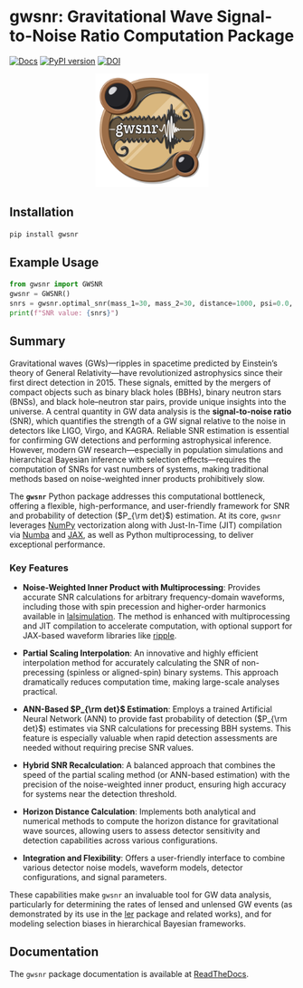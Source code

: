 # gwsnr: Gravitational Wave Signal-to-Noise Ratio Computation Package
[![Docs](https://img.shields.io/badge/docs-GitHub%20Pages-orange)](https://hemantaph.github.io/gwsnr/) [![PyPI version](https://badge.fury.io/py/ler.svg)](https://badge.fury.io/py/gwsnr) [![DOI](https://zenodo.org/badge/626733473.svg)]()




<p align="center">
  <img src="docs/_static/logo.png" alt="Your Logo" width="200" height="200">
</p>

## Installation

```bash
pip install gwsnr
```

## Example Usage

```python
from gwsnr import GWSNR
gwsnr = GWSNR()
snrs = gwsnr.optimal_snr(mass_1=30, mass_2=30, distance=1000, psi=0.0, phase=0.0, geocent_time=1246527224.169434, ra=0.0, dec=0.0)
print(f"SNR value: {snrs}")
```

## Summary

Gravitational waves (GWs)—ripples in spacetime predicted by Einstein’s theory of General Relativity—have revolutionized astrophysics since their first direct detection in 2015. These signals, emitted by the mergers of compact objects such as binary black holes (BBHs), binary neutron stars (BNSs), and black hole–neutron star pairs, provide unique insights into the universe. A central quantity in GW data analysis is the **signal-to-noise ratio** (SNR), which quantifies the strength of a GW signal relative to the noise in detectors like LIGO, Virgo, and KAGRA. Reliable SNR estimation is essential for confirming GW detections and performing astrophysical inference. However, modern GW research—especially in population simulations and hierarchical Bayesian inference with selection effects—requires the computation of SNRs for vast numbers of systems, making traditional methods based on noise-weighted inner products prohibitively slow.

The **`gwsnr`** Python package addresses this computational bottleneck, offering a flexible, high-performance, and user-friendly framework for SNR and probability of detection ($P_{\rm det}$) estimation. At its core, `gwsnr` leverages [NumPy](https://numpy.org/) vectorization along with Just-In-Time (JIT) compilation via [Numba](https://numba.pydata.org/) and [JAX](https://github.com/google/jax), as well as Python multiprocessing, to deliver exceptional performance.

### Key Features

- **Noise-Weighted Inner Product with Multiprocessing**: Provides accurate SNR calculations for arbitrary frequency-domain waveforms, including those with spin precession and higher-order harmonics available in [lalsimulation](https://lscsoft.docs.ligo.org/lalsuite/lalsimulation/modules.html). The method is enhanced with multiprocessing and JIT compilation to accelerate computation, with optional support for JAX-based waveform libraries like [ripple](https://github.com/tedwards2412/ripple).

- **Partial Scaling Interpolation**: An innovative and highly efficient interpolation method for accurately calculating the SNR of non-precessing (spinless or aligned-spin) binary systems. This approach dramatically reduces computation time, making large-scale analyses practical.

- **ANN-Based $P_{\rm det}$ Estimation**: Employs a trained Artificial Neural Network (ANN) to provide fast probability of detection ($P_{\rm det}$) estimates via SNR calculations for precessing BBH systems. This feature is especially valuable when rapid detection assessments are needed without requiring precise SNR values.

- **Hybrid SNR Recalculation**: A balanced approach that combines the speed of the partial scaling method (or ANN-based estimation) with the precision of the noise-weighted inner product, ensuring high accuracy for systems near the detection threshold.

- **Horizon Distance Calculation**: Implements both analytical and numerical methods to compute the horizon distance for gravitational wave sources, allowing users to assess detector sensitivity and detection capabilities across various configurations.

- **Integration and Flexibility**: Offers a user-friendly interface to combine various detector noise models, waveform models, detector configurations, and signal parameters.

These capabilities make `gwsnr` an invaluable tool for GW data analysis, particularly for determining the rates of lensed and unlensed GW events (as demonstrated by its use in the [ler](https://ler.readthedocs.io/en/latest/) package and related works), and for modeling selection biases in hierarchical Bayesian frameworks.

## Documentation

The `gwsnr` package documentation is available at [ReadTheDocs](https://gwsnr.readthedocs.io/en/latest/).


